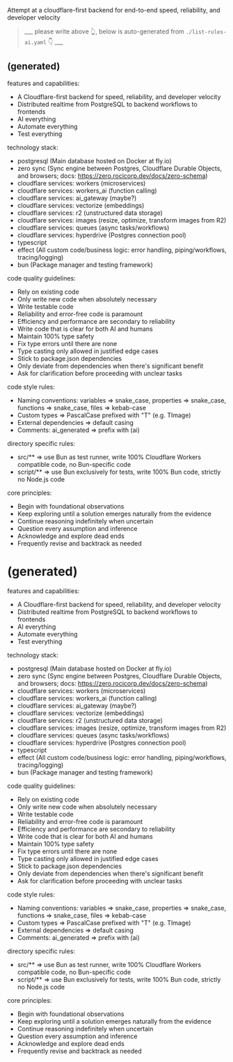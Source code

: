 Attempt at a cloudflare-first backend for end-to-end speed, reliability, and developer velocity

> ___ please write above 👆, below is auto-generated from `./list-rules-ai.yaml` 👇 ___

## (generated)

features and capabilities:
  - A Cloudflare-first backend for speed, reliability, and developer velocity
  - Distributed realtime from PostgreSQL to backend workflows to frontends
  - AI everything
  - Automate everything
  - Test everything

technology stack:
  - postgresql (Main database hosted on Docker at fly.io)
  - zero sync (Sync engine between Postgres, Cloudflare Durable Objects, and browsers; docs: https://zero.rocicorp.dev/docs/zero-schema)
  - cloudflare services: workers (microservices)
  - cloudflare services: workers_ai (function calling)
  - cloudflare services: ai_gateway (maybe?)
  - cloudflare services: vectorize (embeddings)
  - cloudflare services: r2 (unstructured data storage)
  - cloudflare services: images (resize, optimize, transform images from R2)
  - cloudflare services: queues (async tasks/workflows)
  - cloudflare services: hyperdrive (Postgres connection pool)
  - typescript
  - effect (All custom code/business logic: error handling, piping/workflows, tracing/logging)
  - bun (Package manager and testing framework)

code quality guidelines:
  - Rely on existing code
  - Only write new code when absolutely necessary
  - Write testable code
  - Reliability and error-free code is paramount
  - Efficiency and performance are secondary to reliability
  - Write code that is clear for both AI and humans
  - Maintain 100% type safety
  - Fix type errors until there are none
  - Type casting only allowed in justified edge cases
  - Stick to package.json dependencies
  - Only deviate from dependencies when there's significant benefit
  - Ask for clarification before proceeding with unclear tasks

code style rules:
  - Naming conventions: variables => snake_case, properties => snake_case, functions => snake_case, files => kebab-case
  - Custom types => PascalCase prefixed with "T" (e.g. TImage)
  - External dependencies => default casing
  - Comments: ai_generated => prefix with (ai)

directory specific rules:
  - src/** => use Bun as test runner, write 100% Cloudflare Workers compatible code, no Bun-specific code
  - script/** => use Bun exclusively for tests, write 100% Bun code, strictly no Node.js code

core principles:
  - Begin with foundational observations
  - Keep exploring until a solution emerges naturally from the evidence
  - Continue reasoning indefinitely when uncertain
  - Question every assumption and inference
  - Acknowledge and explore dead ends
  - Frequently revise and backtrack as needed
# (generated)


features and capabilities:
  - A Cloudflare-first backend for speed, reliability, and developer velocity
  - Distributed realtime from PostgreSQL to backend workflows to frontends
  - AI everything
  - Automate everything
  - Test everything

technology stack:
  - postgresql (Main database hosted on Docker at fly.io)
  - zero sync (Sync engine between Postgres, Cloudflare Durable Objects, and browsers; docs: https://zero.rocicorp.dev/docs/zero-schema)
  - cloudflare services: workers (microservices)
  - cloudflare services: workers_ai (function calling)
  - cloudflare services: ai_gateway (maybe?)
  - cloudflare services: vectorize (embeddings)
  - cloudflare services: r2 (unstructured data storage)
  - cloudflare services: images (resize, optimize, transform images from R2)
  - cloudflare services: queues (async tasks/workflows)
  - cloudflare services: hyperdrive (Postgres connection pool)
  - typescript
  - effect (All custom code/business logic: error handling, piping/workflows, tracing/logging)
  - bun (Package manager and testing framework)

code quality guidelines:
  - Rely on existing code
  - Only write new code when absolutely necessary
  - Write testable code
  - Reliability and error-free code is paramount
  - Efficiency and performance are secondary to reliability
  - Write code that is clear for both AI and humans
  - Maintain 100% type safety
  - Fix type errors until there are none
  - Type casting only allowed in justified edge cases
  - Stick to package.json dependencies
  - Only deviate from dependencies when there's significant benefit
  - Ask for clarification before proceeding with unclear tasks

code style rules:
  - Naming conventions: variables => snake_case, properties => snake_case, functions => snake_case, files => kebab-case
  - Custom types => PascalCase prefixed with "T" (e.g. TImage)
  - External dependencies => default casing
  - Comments: ai_generated => prefix with (ai)

directory specific rules:
  - src/** => use Bun as test runner, write 100% Cloudflare Workers compatible code, no Bun-specific code
  - script/** => use Bun exclusively for tests, write 100% Bun code, strictly no Node.js code

core principles:
  - Begin with foundational observations
  - Keep exploring until a solution emerges naturally from the evidence
  - Continue reasoning indefinitely when uncertain
  - Question every assumption and inference
  - Acknowledge and explore dead ends
  - Frequently revise and backtrack as needed